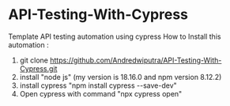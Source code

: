 # API-Testing-With-Cypress
Template API testing automation using cypress
How to Install this automation :
1. git clone https://github.com/Andredwiputra/API-Testing-With-Cypress.git
2. install "node js" (my version is 18.16.0 and npm version 8.12.2)
3. install cypress "npm install cypress --save-dev"
4. Open cypress with command "npx cypress open"
